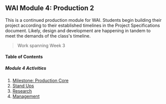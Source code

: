 ## WAI Module 4: Production 2

This is a continued production module for WAI. Students begin building their project according to their established timelines in the Project Specifications document. Likely, design and development are happening in tandem to meet the demands of the class's timeline.

> Work spanning Week 3

#### Table of Contents

##### Module 4 Activities
1. [Milestone: Production Core](./Milestone-3.md)
2. [Stand Ups](./StandUps.md)
3. [Research](./Research.md)
4. [Management](./Management.md)
